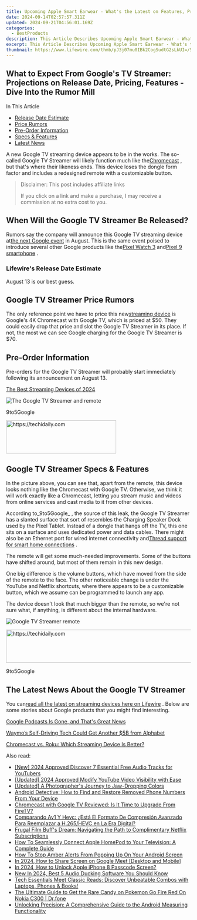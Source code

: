 ```yaml
---
title: Upcoming Apple Smart Earwear - What's the Latest on Features, Price, Release Timeline & Tech Specs
date: 2024-09-14T02:57:57.311Z
updated: 2024-09-21T04:56:01.169Z
categories:
  - BestProducts
description: This Article Describes Upcoming Apple Smart Earwear - What's the Latest on Features, Price, Release Timeline & Tech Specs
excerpt: This Article Describes Upcoming Apple Smart Earwear - What's the Latest on Features, Price, Release Timeline & Tech Specs
thumbnail: https://www.lifewire.com/thmb/pJ3j07mu0IBk2CogSudtG2sLkUI=/540x405/filters:no_upscale():max_bytes(150000):strip_icc():format(webp)/GettyImages-1606917167-8c016ad75ad84514beb5be5a40ab437a.jpg
---
```


## What to Expect From Google's TV Streamer: Projections on Release Date, Pricing, Features - Dive Into the Rumor Mill

In This Article

* [Release Date Estimate](https://www.lifewire.com/#toc-when-will-the-google-tv-streamer-be-released)
* [Price Rumors](https://www.lifewire.com/#toc-google-tv-streamer-price-rumors)
* [Pre-Order Information](https://www.lifewire.com/#toc-pre-order-information)
* [Specs & Features](https://www.lifewire.com/#toc-google-tv-streamer-specs--features)
* [Latest News](https://www.lifewire.com/#toc-the-latest-news-about-the-google-tv-streamer)

 A new Google TV streaming device appears to be in the works. The so-called Google TV Streamer will likely function much like the[Chromecast](https://www.lifewire.com/guide-to-chromecast-2438213) , but that's where their likeness ends. This device loses the dongle form factor and includes a redesigned remote with a customizable button.  

>  Disclaimer: This post includes affiliate links
>
>  If you click on a link and make a purchase, I may receive a commission at no extra cost to you.
>

## When Will the Google TV Streamer Be Released?

 Rumors say the company will announce this Google TV streaming device at[the next Google event](https://www.lifewire.com/google-event-5205756) in August. This is the same event poised to introduce several other Google products like the[Pixel Watch 3](https://www.lifewire.com/google-pixel-watch-3-8431024) and[Pixel 9 smartphone](https://www.lifewire.com/google-pixel-9-8630767) .  

### Lifewire's Release Date Estimate

August 13 is our best guess.

## Google TV Streamer Price Rumors

 The only reference point we have to price this new[streaming device](https://www.lifewire.com/what-is-a-streaming-device-5208767) is Google's 4K Chromecast with Google TV, which is priced at $50\. They could easily drop that price and slot the Google TV Streamer in its place. If not, the most we can see Google charging for the Google TV Streamer is $70.

## Pre-Order Information

 Pre-orders for the Google TV Streamer will probably start immediately following its announcement on August 13.

[The Best Streaming Devices of 2024](https://www.lifewire.com/best-streaming-devices-8682806)

![The Google TV Streamer and remote](https://www.lifewire.com/thmb/-vnWbTJuk9OzmaxhkBjEiqhYPRA=/960x0/filters:no_upscale():max_bytes(200000):strip_icc():format(webp)/google-tv-streamer-remote-f778bf371f604247a3e9592a4f4d4f6b.jpg)

9to5Google

<!-- affiliate ads begin -->
<a href="https://aligracehair.sjv.io/c/5597632/2012401/19272" target="_top" id="2012401">
  <img src="//a.impactradius-go.com/display-ad/19272-2012401" border="0" alt="https://techidaily.com" width="300" height="90"/>
</a>
<img height="0" width="0" src="https://aligracehair.sjv.io/i/5597632/2012401/19272" style="position:absolute;visibility:hidden;" border="0" />
<!-- affiliate ads end -->

## Google TV Streamer Specs & Features

 In the picture above, you can see that, apart from the remote, this device looks nothing like the Chromecast with Google TV. Otherwise, we think it will work exactly like a Chromecast, letting you stream music and videos from online services and cast media to it from other devices.

 According to_9to5Google_ , the source of this leak, the Google TV Streamer has a slanted surface that sort of resembles the Charging Speaker Dock used by the Pixel Tablet. Instead of a dongle that hangs off the TV, this one sits on a surface and uses dedicated power and data cables. There might also be an Ethernet port for wired internet connectivity and[Thread support for smart home connections](https://9to5google.com/2024/07/28/google-tv-streamer-fcc/) .

 The remote will get some much-needed improvements. Some of the buttons have shifted around, but most of them remain in this new design.

 One big difference is the volume buttons, which have moved from the side of the remote to the face. The other noticeable change is under the YouTube and Netflix shortcuts, where there appears to be a customizable button, which we assume can be programmed to launch any app.

 The device doesn't look that much bigger than the remote, so we're not sure what, if anything, is different about the internal hardware.  

![Google TV Streamer remote](https://www.lifewire.com/thmb/a47wfU6UCU7urolc1HR8HsvT2D8=/960x0/filters:no_upscale():max_bytes(200000):strip_icc():format(webp)/Google-TV-Streamer-Remote-ee116f9ff7d44f16a632d2414517c129.jpg)

<!-- affiliate ads begin -->
<a href="https://unicoeye.pxf.io/c/5597632/2134221/18498" target="_top" id="2134221">
  <img src="//a.impactradius-go.com/display-ad/18498-2134221" border="0" alt="https://techidaily.com" width="728" height="90"/>
</a>
<img height="0" width="0" src="https://unicoeye.pxf.io/i/5597632/2134221/18498" style="position:absolute;visibility:hidden;" border="0" />
<!-- affiliate ads end -->

9to5Google

## The Latest News About the Google TV Streamer

 You can[read all the latest on streaming devices here on Lifewire](https://www.lifewire.com/streaming-news-4797038) . Below are some stories about Google products that you might find interesting.

[Google Podcasts Is Gone, and That's Great News](https://www.lifewire.com/google-podcasts-is-gone-8628147)

[Waymo’s Self-Driving Tech Could Get Another $5B from Alphabet](https://www.lifewire.com/alphabets-5-billion-dollar-waymo-investment-8682877)

[Chromecast vs. Roku: Which Streaming Device Is Better?](https://www.lifewire.com/chromecast-vs-roku-4580492)

<ins class="adsbygoogle"
     style="display:block"
     data-ad-format="autorelaxed"
     data-ad-client="ca-pub-7571918770474297"
     data-ad-slot="1223367746"></ins>

<ins class="adsbygoogle"
     style="display:block"
     data-ad-client="ca-pub-7571918770474297"
     data-ad-slot="8358498916"
     data-ad-format="auto"
     data-full-width-responsive="true"></ins>

<span class="atpl-alsoreadstyle">Also read:</span>
<div><ul>
<li><a href="https://youtube-data.techidaily.com/024-approved-discover-7-essential-free-audio-tracks-for-youtubers/"><u>[New] 2024 Approved Discover 7 Essential Free Audio Tracks for YouTubers</u></a></li>
<li><a href="https://youtube-web.techidaily.com/ed-2024-approved-modify-youtube-video-visibility-with-ease/"><u>[Updated] 2024 Approved Modify YouTube Video Visibility with Ease</u></a></li>
<li><a href="https://fox-cloud.techidaily.com/updated-a-photographers-journey-to-jaw-dropping-colors/"><u>[Updated] A Photographer's Journey to Jaw-Dropping Colors</u></a></li>
<li><a href="https://tech-recovery.techidaily.com/android-detective-how-to-find-and-restore-removed-phone-numbers-from-your-device/"><u>Android Detective: How to Find and Restore Removed Phone Numbers From Your Device</u></a></li>
<li><a href="https://buynow-info.techidaily.com/chromecast-with-google-tv-reviewed-is-it-time-to-upgrade-from-firetv/"><u>Chromecast with Google TV Reviewed: Is It Time to Upgrade From FireTV?</u></a></li>
<li><a href="https://vp-tips.techidaily.com/comparando-av1-y-hevc-esta-el-formato-de-compresion-avanzado-para-reemplazar-a-h265hevc-en-la-era-digital/"><u>Comparando Av1 Y Hevc: ¿Está El Formato De Compresión Avanzado Para Reemplazar a H.265/HEVC en La Era Digital?</u></a></li>
<li><a href="https://tech-recovery.techidaily.com/frugal-film-buffs-dream-navigating-the-path-to-complimentary-netflix-subscriptions/"><u>Frugal Film Buff's Dream: Navigating the Path to Complimentary Netflix Subscriptions</u></a></li>
<li><a href="https://tech-recovery.techidaily.com/how-to-seamlessly-connect-apple-homepod-to-your-television-a-complete-guide/"><u>How To Seamlessly Connect Apple HomePod to Your Television: A Complete Guide</u></a></li>
<li><a href="https://tech-recovery.techidaily.com/how-to-stop-amber-alerts-from-popping-up-on-your-android-screen/"><u>How To Stop Amber Alerts From Popping Up On Your Android Screen</u></a></li>
<li><a href="https://screen-mirroring-recording.techidaily.com/in-2024-how-to-share-screen-on-google-meet-desktop-and-mobile/"><u>In 2024, How to Share Screen on Google Meet [Desktop and Mobile]</u></a></li>
<li><a href="https://ios-unlock.techidaily.com/in-2024-how-to-unlock-apple-iphone-8-passcode-screen-by-drfone-ios/"><u>In 2024, How to Unlock Apple iPhone 8 Passcode Screen?</u></a></li>
<li><a href="https://sound-tweaking.techidaily.com/new-in-2024-best-5-audio-ducking-software-you-should-know/"><u>New In 2024, Best 5 Audio Ducking Software You Should Know</u></a></li>
<li><a href="https://tech-recovery.techidaily.com/1722884049226-tech-essentials-meet-classic-reads-discover-unbeatable-combos-with-laptops-phones-and-books/"><u>Tech Essentials Meet Classic Reads: Discover Unbeatable Combos with Laptops, Phones & Books!</u></a></li>
<li><a href="https://android-pokemon-go.techidaily.com/the-ultimate-guide-to-get-the-rare-candy-on-pokemon-go-fire-red-on-nokia-c300-drfone-by-drfone-virtual-android/"><u>The Ultimate Guide to Get the Rare Candy on Pokemon Go Fire Red On Nokia C300 | Dr.fone</u></a></li>
<li><a href="https://tech-recovery.techidaily.com/unlocking-precision-a-comprehensive-guide-to-the-android-measuring-functionality/"><u>Unlocking Precision: A Comprehensive Guide to the Android Measuring Functionality</u></a></li>
</ul></div>

